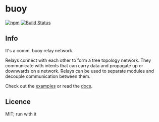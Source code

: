 buoy
====

[![npm](https://img.shields.io/npm/v/buoy.svg)](https://www.npmjs.com/package/buoy)
[![Build Status](https://travis-ci.org/tunderdomb/buoy.svg)](https://travis-ci.org/tunderdomb/buoy)

## Info

It's a comm. buoy relay network.

Relays connect with each other to form a tree topology network.
They communicate with intents that can carry data and propagate up or downwards on a network.
Relays can be used to separate modules and decouple communication between them.

Check out the [examples](examples/) or read the [docs](docs/).

## Licence

MIT; run with it
